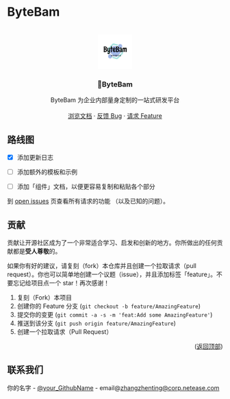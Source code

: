 # ByteBam

<div id="top"></div>

<br />
<div align="center">
  <a>
    <img src="static/images/logo.png" alt="Logo" width="80" height="80">
  </a>

  <h3 align="center">🚀ByteBam</h3>

  <p align="center">
    ByteBam 为企业内部量身定制的一站式研发平台
    <br />
    <br />
    <a href="https://github.com/othneildrew/Best-README-Template">浏览文档</a>
    ·
    <a href="https://github.com/ByteBam/ByteBam/issues">反馈 Bug</a>
    ·
    <a href="https://github.com/ByteBam/ByteBam/issues">请求 Feature</a>
  </p>
</div>

## 路线图

- [x] 添加更新日志
- [ ] 添加额外的模板和示例
- [ ] 添加「组件」文档，以便更容易复制和粘贴各个部分


到 [open issues](https://github.com/ByteBam/ByteBam/issues) 页查看所有请求的功能 （以及已知的问题）。


## 贡献

贡献让开源社区成为了一个非常适合学习、启发和创新的地方。你所做出的任何贡献都是**受人尊敬**的。

如果你有好的建议，请复刻（fork）本仓库并且创建一个拉取请求（pull request）。你也可以简单地创建一个议题（issue），并且添加标签「feature」。不要忘记给项目点一个 star！再次感谢！

1. 复刻（Fork）本项目
2. 创建你的 Feature 分支 (`git checkout -b feature/AmazingFeature`)
3. 提交你的变更 (`git commit -a -s -m 'feat:Add some AmazingFeature'`)
4. 推送到该分支 (`git push origin feature/AmazingFeature`)
5. 创建一个拉取请求（Pull Request）

<p align="right">(<a href="#top">返回顶部</a>)</p>

<!-- 联系我们 -->
## 联系我们

你的名字 - [@your_GithubName](https://github.com/your_username) - email@zhangzhenting@corp.netease.com
